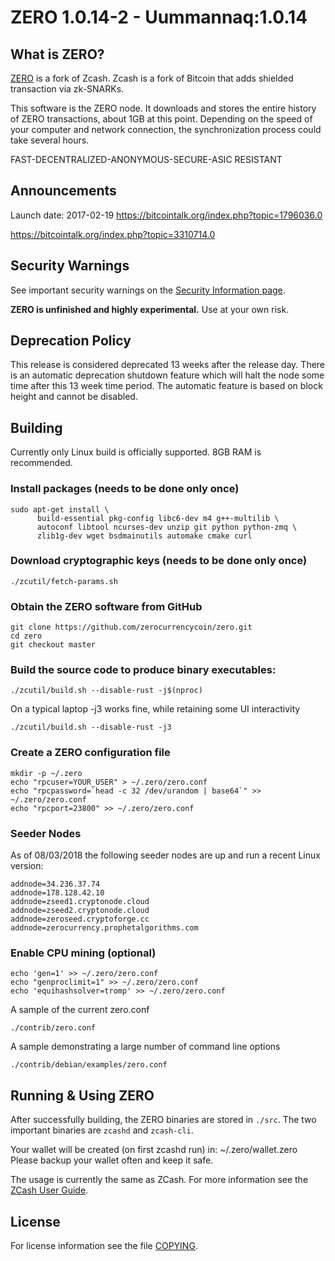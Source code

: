 ZERO 1.0.14-2 - Uummannaq:1.0.14
=======

What is ZERO?
--------------

[ZERO](https://github.com/zerocurrencycoin/Zero/releases/tag/v1.0.14-2) is a fork of Zcash.
Zcash is a fork of Bitcoin that adds shielded transaction via zk-SNARKs.

This software is the ZERO node. It downloads and stores the entire history of ZERO transactions, about 1GB at this point.
Depending on the speed of your computer and network connection, the synchronization process could take several hours.

FAST-DECENTRALIZED-ANONYMOUS-SECURE-ASIC RESISTANT

Announcements
-----------------
Launch date: 2017-02-19
https://bitcointalk.org/index.php?topic=1796036.0

https://bitcointalk.org/index.php?topic=3310714.0


Security Warnings
-----------------
See important security warnings on the
[Security Information page](https://z.cash/support/security/).

**ZERO is unfinished and highly experimental.** Use at your own risk.

Deprecation Policy
------------------
This release is considered deprecated 13 weeks after the release day. There
is an automatic deprecation shutdown feature which will halt the node some
time after this 13 week time period. The automatic feature is based on block
height and cannot be disabled.

Building
--------
Currently only Linux build is officially supported.  8GB RAM is recommended.

### Install packages (needs to be done only once)
```
sudo apt-get install \
      build-essential pkg-config libc6-dev m4 g++-multilib \
      autoconf libtool ncurses-dev unzip git python python-zmq \
      zlib1g-dev wget bsdmainutils automake cmake curl
```

### Download cryptographic keys (needs to be done only once)
```
./zcutil/fetch-params.sh
```

### Obtain the ZERO software from GitHub
```
git clone https://github.com/zerocurrencycoin/zero.git
cd zero
git checkout master
```

### Build the source code to produce binary executables:
```
./zcutil/build.sh --disable-rust -j$(nproc)
```
On a typical laptop -j3 works fine, while retaining some UI interactivity
```
./zcutil/build.sh --disable-rust -j3
```

### Create a ZERO configuration file
```
mkdir -p ~/.zero
echo "rpcuser=YOUR_USER" > ~/.zero/zero.conf
echo "rpcpassword=`head -c 32 /dev/urandom | base64`" >> ~/.zero/zero.conf
echo "rpcport=23800" >> ~/.zero/zero.conf
```

### Seeder Nodes
As of 08/03/2018 the following seeder nodes are up and run a recent Linux version:
```
addnode=34.236.37.74
addnode=178.128.42.10
addnode=zseed1.cryptonode.cloud
addnode=zseed2.cryptonode.cloud
addnode=zeroseed.cryptoforge.cc
addnode=zerocurrency.prophetalgorithms.com
```

### Enable CPU mining (optional)
```
echo 'gen=1' >> ~/.zero/zero.conf
echo "genproclimit=1" >> ~/.zero/zero.conf
echo 'equihashsolver=tromp' >> ~/.zero/zero.conf
```

A sample of the current zero.conf
```
./contrib/zero.conf
```
A sample demonstrating a large number of command line options
```
./contrib/debian/examples/zero.conf
```

Running & Using ZERO
--------------------
After successfully building, the ZERO binaries are stored in `./src`. The two important binaries are `zcashd` and `zcash-cli`.

Your wallet will be created (on first zcashd run) in: ~/.zero/wallet.zero
Please backup your wallet often and keep it safe.

The usage is currently the same as ZCash. For more information see the [ZCash User Guide](https://github.com/zcash/zcash/wiki/1.0-User-Guide#running-zcash).

License
-------
For license information see the file [COPYING](COPYING).

